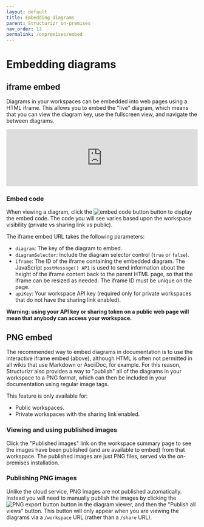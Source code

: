 ```yaml
---
layout: default
title: Embedding diagrams
parent: Structurizr on-premises
nav_order: 13
permalink: /onpremises/embed
---
```


# Embedding diagrams

## iframe embed

Diagrams in your workspaces can be embedded into web pages using a HTML iframe.
This allows you to embed the "live" diagram, which means that you can view the diagram key,
use the fullscreen view, and navigate the between diagrams.

<iframe id="myEmbeddedDiagram" src="https://structurizr.com/embed/36141?diagram=SystemContext&diagramSelector=false&iframe=myEmbeddedDiagram" width="100%" marginwidth="0" marginheight="0" frameborder="0" scrolling="no" allowfullscreen="true"></iframe>

<script type="text/javascript" src="https://static.structurizr.com/js/structurizr-embed.js"></script>

### Embed code

When viewing a diagram, click the ![embed code button](../ui/bootstrap-icons/code-slash.svg) button to display the
embed code. The code you will see varies based upon the workspace visibility
(private vs sharing link vs public).

The iframe embed URL takes the following parameters:

- `diagram`: The key of the diagram to embed.
- `diagramSelector`: Include the diagram selector control (`true` or `false`).
- `iframe`: The ID of the iframe containing the embedded diagram. The JavaScript `postMessage() API` is used to send information about the height of the iframe content back to the parent HTML page, so that the iframe can be resized as needed. The iframe ID must be unique on the page.
- `apiKey`: Your workspace API key (required only for private workspaces that do not have the sharing link enabled).

__Warning: using your API key or sharing token on a public web page will mean that anybody can access your workspace.__

## PNG embed

The recommended way to embed diagrams in documentation is to use the interactive iframe embed (above),
although HTML is often not permitted in all wikis that use Markdown or AsciiDoc, for example.
For this reason, Structurizr also provides a way to "publish" all of the diagrams in your workspace to a PNG format,
which can then be included in your documentation using regular image tags.

This feature is only available for:

- Public workspaces.
- Private workspaces with the sharing link enabled.

### Viewing and using published images

Click the "Published images" link on the workspace summary page to see the images have been published
(and are available to embed) from that workspace.
The published images are just PNG files, served via the on-premises installation.

### Publishing PNG images

Unlike the cloud service, PNG images are not published automatically.
Instead you will need to manually publish the images by clicking the ![PNG export button](../ui/bootstrap-icons/filetype-png.svg)
button in the diagram viewer, and then the "Publish all views" button.
This button will only appear when you are viewing the diagrams via a `/workspace` URL (rather than a `/share` URL).